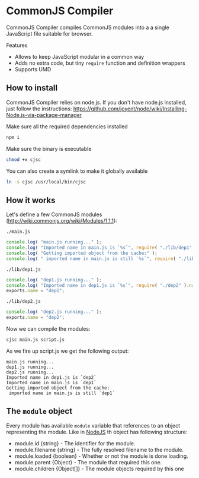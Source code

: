 CommonJS Compiler
==============

CommonJS Compiler compiles CommonJS modules into a a single JavaScript file suitable for  browser.

Features

* Allows to keep JavaScript modular in a common way
* Adds no extra code, but tiny `require` function and definition wrappers
* Supports UMD

## How to install

CommonJS Compiler relies on node.js. If you don't have node.js installed, just follow the instructions:
https://github.com/joyent/node/wiki/Installing-Node.js-via-package-manager

Make sure all the required dependencies installed
```bash
npm i
```
Make sure the binary is executable
```bash
chmod +x cjsc
```
You can also create a symlink to make it globally available
```bash
ln -s cjsc /usr/local/bin/cjsc
```

## How it works

Let's define a few CommonJS modules (http://wiki.commonjs.org/wiki/Modules/1.1.1):

`./main.js`
```javascript
console.log( "main.js running..." );
console.log( "Imported name in main.js is `%s`", require( "./lib/dep1" ).name );
console.log( "Getting imported object from the cache:" );
console.log( " imported name in main.js is still `%s`", require( "./lib/dep1" ).name );
```

`./lib/dep1.js`
```javascript
console.log( "dep1.js running..." );
console.log( "Imported name in dep1.js is `%s`", require( "./dep2" ).name );
exports.name = "dep1";
```

`./lib/dep2.js`
```javascript
console.log( "dep2.js running..." );
exports.name = "dep2";
```

Now we can compile the modules:
```bash
cjsc main.js script.js
```

As we fire up script.js we get the following output:
```
main.js running...
dep1.js running...
dep2.js running...
Imported name in dep1.js is `dep2`
Imported name in main.js is `dep1`
Getting imported object from the cache:
 imported name in main.js is still `dep1`
```

## The `module` object
Every module has available `module` variable that references to an object representing the module.
Like in [NodeJS](http://nodejs.org/api/modules.html) th object has following structure:

* module.id {string} - The identifier for the module.
* module.filename {string} - The fully resolved filename to the module.
* module.loaded {boolean} - Whether or not the module is done loading.
* module.parent {Object} - The module that required this one.
* module.children {Object[]} - The module objects required by this one